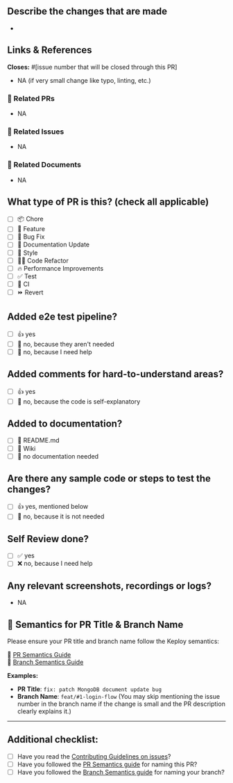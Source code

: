 ## Describe the changes that are made
- 

## Links & References

**Closes:** #[issue number that will be closed through this PR]
- NA (if very small change like typo, linting, etc.)

### 🔗 Related PRs
- NA
### 🐞 Related Issues
- NA
### 📄 Related Documents
- NA

## What type of PR is this? (check all applicable)
- [ ] 📦 Chore
- [ ] 🍕 Feature
- [ ] 🐞 Bug Fix
- [ ] 📝 Documentation Update
- [ ] 🎨 Style
- [ ] 🧑‍💻 Code Refactor
- [ ] 🔥 Performance Improvements
- [ ] ✅ Test
- [ ] 🔁 CI
- [ ] ⏩ Revert

## Added e2e test pipeline?
- [ ] 👍 yes
- [ ] 🙅 no, because they aren't needed
- [ ] 🙋 no, because I need help

## Added comments for hard-to-understand areas?
- [ ] 👍 yes
- [ ] 🙅 no, because the code is self-explanatory

## Added to documentation?
- [ ] 📜 README.md
- [ ] 📓 Wiki
- [ ] 🙅 no documentation needed

## Are there any sample code or steps to test the changes?
- [ ] 👍 yes, mentioned below
- [ ] 🙅 no, because it is not needed

## Self Review done?
- [ ] ✅ yes
- [ ] ❌ no, because I need help

## Any relevant screenshots, recordings or logs?
- NA

## 🧠 Semantics for PR Title & Branch Name

Please ensure your PR title and branch name follow the Keploy semantics:

📌 [PR Semantics Guide](https://github.com/keploy/keploy/wiki/PR-Semantics)  
📌 [Branch Semantics Guide](https://github.com/keploy/keploy/wiki/Branch-Semantics)

**Examples:**

- **PR Title**: `fix: patch MongoDB document update bug`  
- **Branch Name**: `feat/#1-login-flow` (You may skip mentioning the issue number in the branch name if the change is small and the PR description clearly explains it.)

---

## Additional checklist:
- [ ] Have you read the [Contributing Guidelines on issues](https://keploy.io/docs/keploy-explained/contribution-guide/)?
- [ ] Have you followed the [PR Semantics guide](https://github.com/keploy/keploy/wiki/PR-Semantics) for naming this PR?
- [ ] Have you followed the [Branch Semantics guide](https://github.com/keploy/keploy/wiki/Branch-Semantics) for naming your branch?